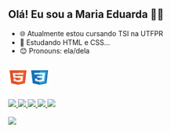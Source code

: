 ## Olá! Eu sou a Maria Eduarda 👋🏻

- 🌐 Atualmente estou cursando TSI na UTFPR
- 💬 Estudando HTML e CSS...
- 😊 Pronouns: ela/dela


<div style="display: inline_block"><br>
  
  <img align="center" alt="Rafa-HTML" height="30" width="40" src="https://raw.githubusercontent.com/devicons/devicon/master/icons/html5/html5-original.svg">
  <img align="center" alt="Rafa-CSS" height="30" width="40" src="https://raw.githubusercontent.com/devicons/devicon/master/icons/css3/css3-original.svg">
</div>
  
  ##
 
<div>
	<a href="https://www.youtube.com/channel/UCU6RDX6RC7ztvSUCRKtjlUA" target="_blank"><img
		src="https://img.shields.io/badge/YouTube-FF0000?style=for-the-badge&logo=youtube&logoColor=white"
		target="_blank">
	</a>
	<a href="https://instagram.com/maria.edguedes?igshid=MzMyNGUyNmU2YQ==" target="_blank"><img
		src="https://img.shields.io/badge/-Instagram-%23E4405F?style=for-the-badge&logo=instagram&logoColor=white"
		target="_blank">
	</a>
	<a href="https://discord./maria.ed.guedes" target="_blank"><img
		src="https://img.shields.io/badge/Discord-7289DA?style=for-the-badge&logo=discord&logoColor=white"
		target="_blank">
	</a>
	<a href="mailto:mariao.2004@alunos.utfpr.edu.br"><img
		src="https://img.shields.io/badge/-Gmail-%23333?style=for-the-badge&logo=gmail&logoColor=white"
		target="_blank">
	</a>
	<a href="https://www.linkedin.com/in/maria-eduarda-guedes-863a311b3/" target="_blank"><img
		src="https://img.shields.io/badge/-LinkedIn-%230077B5?style=for-the-badge&logo=linkedin&logoColor=white"
		target="_blank">
	</a>
</div>
<br>
<img height="180em" src="https://github-readme-stats.vercel.app/api?username=mariagued&show_icons=true&theme=tokyonight"/>
